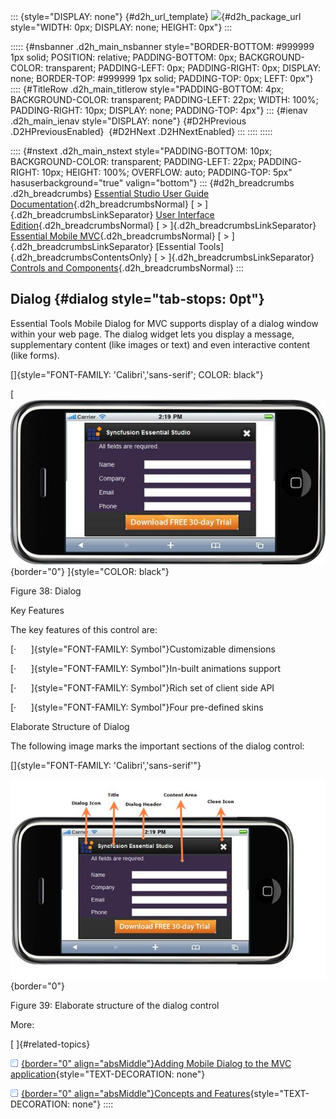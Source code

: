 ::: {style="DISPLAY: none"}
[](ms-xhelp:///?Id=d2h_url_template){#d2h_url_template} ![](!package_url!){#d2h_package_url style="WIDTH: 0px; DISPLAY: none; HEIGHT: 0px"}
:::

::::: {#nsbanner .d2h_main_nsbanner style="BORDER-BOTTOM: #999999 1px solid; POSITION: relative; PADDING-BOTTOM: 0px; BACKGROUND-COLOR: transparent; PADDING-LEFT: 0px; PADDING-RIGHT: 0px; DISPLAY: none; BORDER-TOP: #999999 1px solid; PADDING-TOP: 0px; LEFT: 0px"}
:::: {#TitleRow .d2h_main_titlerow style="PADDING-BOTTOM: 4px; BACKGROUND-COLOR: transparent; PADDING-LEFT: 22px; WIDTH: 100%; PADDING-RIGHT: 10px; DISPLAY: none; PADDING-TOP: 4px"}
::: {#ienav .d2h_main_ienav style="DISPLAY: none"}
[](ms-xhelp:///?Id=18bc3e9c-91ab-4603-9b0a-8b3b9a8671be){#D2HPrevious .D2HPreviousEnabled}  [](ms-xhelp:///?Id=284abb86-7d2f-401f-bc40-1e86cc1b13ed){#D2HNext .D2HNextEnabled}
:::
::::
:::::

:::: {#nstext .d2h_main_nstext style="PADDING-BOTTOM: 10px; BACKGROUND-COLOR: transparent; PADDING-LEFT: 22px; PADDING-RIGHT: 10px; HEIGHT: 100%; OVERFLOW: auto; PADDING-TOP: 5px" hasuserbackground="true" valign="bottom"}
::: {#d2h_breadcrumbs .d2h_breadcrumbs}
[Essential Studio User Guide Documentation](ms-xhelp:///?Id=12457748-09e3-4d74-a240-8e049cedf030){.d2h_breadcrumbsNormal} [ \> ]{.d2h_breadcrumbsLinkSeparator} [User Interface Edition](ms-xhelp:///?Id=c29296b7-531c-413b-a0ec-488ca1f7f669){.d2h_breadcrumbsNormal} [ \> ]{.d2h_breadcrumbsLinkSeparator} [Essential Mobile MVC](ms-xhelp:///?Id=74df42e3-5434-4590-9be6-3ae2f911cbbc){.d2h_breadcrumbsNormal} [ \> ]{.d2h_breadcrumbsLinkSeparator} [Essential Tools]{.d2h_breadcrumbsContentsOnly} [ \> ]{.d2h_breadcrumbsLinkSeparator} [Controls and Components](ms-xhelp:///?Id=143afae1-3f83-4d32-9bfa-92ed7022a696){.d2h_breadcrumbsNormal}
:::

## Dialog {#dialog style="tab-stops: 0pt"}

Essential Tools Mobile Dialog for MVC supports display of a dialog window within your web page. The dialog widget lets you display a message, supplementary content (like images or text) and even interactive content (like forms).

[]{style="FONT-FAMILY: 'Calibri','sans-serif'; COLOR: black"} 

[ ![](ImagesExt/image103_112.jpg){border="0"} ]{style="COLOR: black"}

Figure 38: Dialog

Key Features

The key features of this control are:

[·      ]{style="FONT-FAMILY: Symbol"}Customizable dimensions

[·      ]{style="FONT-FAMILY: Symbol"}In-built animations support

[·      ]{style="FONT-FAMILY: Symbol"}Rich set of client side API

[·      ]{style="FONT-FAMILY: Symbol"}Four pre-defined skins

Elaborate Structure of Dialog

The following image marks the important sections of the dialog control:

[]{style="FONT-FAMILY: 'Calibri','sans-serif'"} 

![](ImagesExt/image103_113.jpg){border="0"}

Figure 39: Elaborate structure of the dialog control

More:

[ ]{#related-topics}

[![](button.gif){border="0" align="absMiddle"}Adding Mobile Dialog to the MVC application](ms-xhelp:///?Id=284abb86-7d2f-401f-bc40-1e86cc1b13ed){style="TEXT-DECORATION: none"}

[![](button.gif){border="0" align="absMiddle"}Concepts and Features](ms-xhelp:///?Id=3fab96df-ebfc-43be-8e25-890868cbfe43){style="TEXT-DECORATION: none"}
::::
